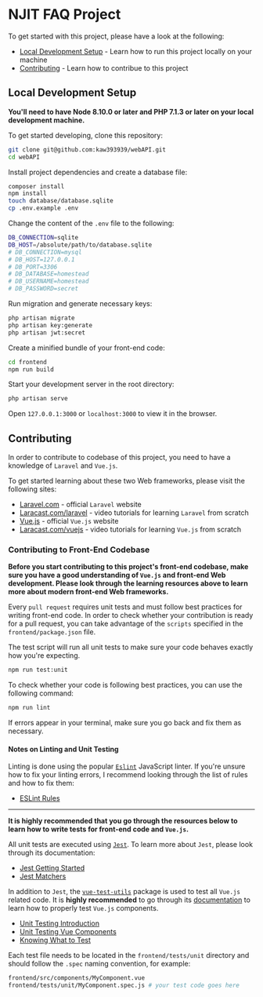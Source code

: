 # NJIT FAQ Project

To get started with this project, please have a look at the following:

-   [Local Development Setup](#local-development-setup) - Learn how to run this project locally on your machine
-   [Contributing](#contributing) - Learn how to contribue to this project

## Local Development Setup

**You'll need to have Node 8.10.0 or later and PHP 7.1.3 or later on your local development machine.**

To get started developing, clone this repository:

```sh
git clone git@github.com:kaw393939/webAPI.git
cd webAPI
```

Install project dependencies and create a database file:

```sh
composer install
npm install
touch database/database.sqlite
cp .env.example .env
```

Change the content of the `.env` file to the following:

```sh
DB_CONNECTION=sqlite
DB_HOST=/absolute/path/to/database.sqlite
# DB_CONNECTION=mysql
# DB_HOST=127.0.0.1
# DB_PORT=3306
# DB_DATABASE=homestead
# DB_USERNAME=homestead
# DB_PASSWORD=secret
```

Run migration and generate necessary keys:

```sh
php artisan migrate
php artisan key:generate
php artisan jwt:secret
```

Create a minified bundle of your front-end code:

```sh
cd frontend
npm run build
```

Start your development server in the root directory:

```sh
php artisan serve
```

Open `127.0.0.1:3000` or `localhost:3000` to view it in the browser.

## Contributing

In order to contribute to codebase of this project, you need to have a knowledge of `Laravel` and `Vue.js`.

To get started learning about these two Web frameworks, please visit the following sites:

-   [Laravel.com](https://laravel.com) - official `Laravel` website
-   [Laracast.com/laravel](https://laracasts.com/skills/laravel) -
    video tutorials for learning `Laravel` from scratch
-   [Vue.js](https://vuejs.org/v2/guide/) - official `Vue.js` website
-   [Laracast.com/vuejs](https://laracasts.com/series/learn-vue-2-step-by-step) - video tutorials for learning `Vue.js` from scratch

### Contributing to Front-End Codebase

**Before you start contributing to this project's front-end codebase, make sure you have a good understanding of `Vue.js` and front-end Web development. Please look through the learning resources above to learn more about modern front-end Web frameworks.**

Every `pull request` requires unit tests and must follow best practices for writing front-end code. In order to check whether your contribution is ready for a pull request, you can take advantage of the `scripts` specified in the `frontend/package.json` file.

The test script will run all unit tests to make sure your code behaves exactly how you're expecting.

```sh
npm run test:unit
```

To check whether your code is following best practices, you can use the following command:

```sh
npm run lint
```

If errors appear in your terminal, make sure you go back and fix them as necessary.

#### Notes on Linting and Unit Testing

Linting is done using the popular [`Eslint`](https://eslint.org) JavaScript linter. If you're unsure how to fix your linting errors, I recommend looking through the list of rules and how to fix them:

-   [ESLint Rules](https://eslint.org/docs/rules/)

---

**It is highly recommended that you go through the resources below to learn how to write tests for front-end code and `Vue.js`.**

All unit tests are executed using [`Jest`](https://jestjs.io/en/). To learn more about `Jest`, please look through its documentation:

-   [Jest Getting Started](https://jestjs.io/docs/en/getting-started.html)
-   [Jest Matchers](https://jestjs.io/docs/en/expect)

In addition to `Jest`, the [`vue-test-utils`](https://github.com/vuejs/vue-test-utils) package is used to test all `Vue.js` related code. It is **highly recommended** to go through its [documentation](https://vue-test-utils.vuejs.org/guides/#getting-started) to learn how to properly test `Vue.js` components.

-   [Unit Testing Introduction](https://vuejs.org/v2/guide/unit-testing.html)
-   [Unit Testing Vue Components](https://vuejs.org/v2/cookbook/unit-testing-vue-components.html)
-   [Knowing What to Test](https://vue-test-utils.vuejs.org/guides/#common-tips)

Each test file needs to be located in the `frontend/tests/unit` directory and should follow the `.spec` naming convention, for example:

```sh
frontend/src/components/MyComponent.vue
frontend/tests/unit/MyComponent.spec.js # your test code goes here
```
